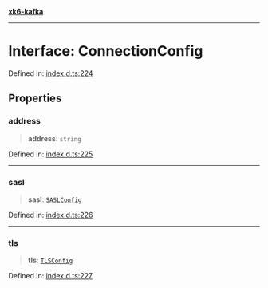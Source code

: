 [**xk6-kafka**](../README.md)

---

# Interface: ConnectionConfig

Defined in: [index.d.ts:224](https://github.com/mostafa/xk6-kafka/blob/main/api-docs/index.d.ts#L224)

## Properties

### address

> **address**: `string`

Defined in: [index.d.ts:225](https://github.com/mostafa/xk6-kafka/blob/main/api-docs/index.d.ts#L225)

---

### sasl

> **sasl**: [`SASLConfig`](SASLConfig.md)

Defined in: [index.d.ts:226](https://github.com/mostafa/xk6-kafka/blob/main/api-docs/index.d.ts#L226)

---

### tls

> **tls**: [`TLSConfig`](TLSConfig.md)

Defined in: [index.d.ts:227](https://github.com/mostafa/xk6-kafka/blob/main/api-docs/index.d.ts#L227)

